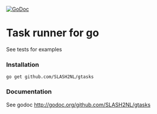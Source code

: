 [![GoDoc](https://godoc.org/github.com/SLASH2NL/gtasks?status.svg)](https://godoc.org/github.com/SLASH2NL/gtasks)

# Task runner for go

See tests for examples
 
### Installation

    go get github.com/SLASH2NL/gtasks
    
### Documentation
See godoc http://godoc.org/github.com/SLASH2NL/gtasks
